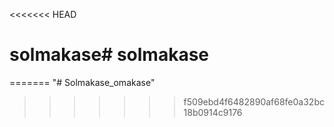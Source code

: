 <<<<<<< HEAD
# solmakase# solmakase
=======
"# Solmakase_omakase" 
>>>>>>> f509ebd4f6482890af68fe0a32bc18b0914c9176
